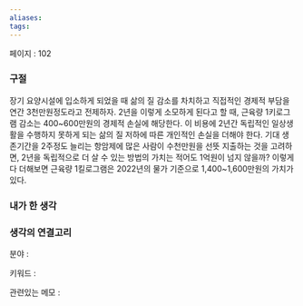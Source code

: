 ```yaml
---
aliases: 
tags:
---
```

페이지 : 102

### 구절
장기 요양시설에 입소하게 되었을 때 삶의 질 감소를 차치하고 직접적인 경제적 부담을 연간 3천만원정도라고 전제하자. 2년을 이렇게 소모하게 된다고 할 때, 근육량 1키로그램 감소는 400~600만원의 경제적 손실에 해당한다. 이 비용에 2년간 독립적인 일상생활을 수행하지 못하게 되는 삶의 질 저하에 따른 개인적인 손실을 더해야 한다.
기대 생존기간을 2주정도 늘리는 항암제에 많은 사람이 수천만원을 선뜻 지출하는 것을 고려하면, 2년을 독립적으로 더 살 수 있는 방법의 가치는 적어도 1억원이 넘지 않을까? 이렇게 다 더해보면 근육량 1킬로그램은 2022년의 물가 기준으로 1,400~1,600만원의 가치가 있다.


### 내가 한 생각


### 생각의 연결고리
분야 : 

키워드 : 

관련있는 메모 : 